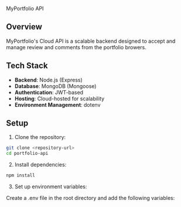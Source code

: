 MyPortfolio API

## Overview
MyPortfolio's Cloud API is a scalable backend designed to accept and manage review and comments from the portfolio browers.

## Tech Stack
- **Backend**: Node.js (Express)
- **Database**: MongoDB (Mongoose)
- **Authentication**: JWT-based
- **Hosting**: Cloud-hosted for scalability
- **Environment Management**: dotenv

## Setup
1. Clone the repository:
  ```bash
  git clone <repository-url>
  cd portfolio-api
  ```
2. Install dependencies:
  ```bash
  npm install
  ```
3. Set up environment variables:

Create a .env file in the root directory and add the following variables:
  ```bash
